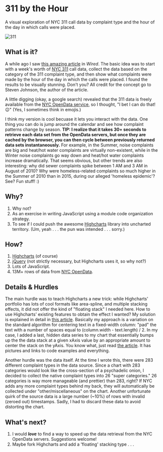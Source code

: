 # 311 by the Hour
A visual exploration of NYC 311 call data by complaint type and the hour of the day in which calls were placed.

![311](https://cloud.githubusercontent.com/assets/12485272/16543762/75c8bfa0-40b6-11e6-907f-d8a64f060dd8.png)

## What is it?
A while ago I saw [this amazing article](http://www.wired.com/2010/11/ff_311_new_york/all/1) in *Wired*.  The basic idea was to start with a week's worth of [NYC 311](http://www1.nyc.gov/311/about-311.page) call data, collect the data based on the category of the 311 complaint type, and then show what complaints were made by the hour of the day in which the calls were placed.  I found the results to be visually stunning. Don't you?  All credit for the concept go to Steven Johnson, the author of the article.

A little digging (okay, a google search) revealed that the 311 data is freely available from the [NYC OpenData service](https://nycopendata.socrata.com/Social-Services/311-Service-Requests-from-2010-to-Present/erm2-nwe9), so I thought, "I bet I can do that! :wink:" (Yes, I sometimes think in emojis.)

I think my version is cool becuase it lets you interact with the data. One thing you can do is jump around the calendar and see how complaint patterns change by season. **TIP: I realize that it takes 30+ seconds to retrieve each data set from the OpenData servers, but once they are cached by the browser, you can then cycle between previously returned data sets instantaneously.**  For example, in the Summer, noise complaints are big and heat/hot water complaints are virtually non-existent, while in the Winter noise complaints go way down and heat/hot water complaints increase dramatically. That seems obvious, but other trends are also interesting:  why did sewer complaints spike between 1 AM and 3 AM in August of 2010? Why were homeless-related complaints so much higher in the Summer of 2010 than in 2015, during our alleged 'homeless epidemic'? See? Fun stuff! :)

## Why?
1. Why not?
2. As an exercise in writing JavaScript using a module code organization strategy.
3. To see if I could push the awesome [Highcharts](http://www.highcharts.com/) library into uncharted territory. (Um, yeah . . . the pun was intended . . . sorry.)

## How?
1. [Highcharts](http://www.highcharts.com/) (of course)
2. [jQuery](http://jquery.com/) (not strictly necessary, but Highcharts uses it, so why not?)
3. Lots of JavaScript.
4. 13M+ rows of data from [NYC OpenData](https://nycopendata.socrata.com/Social-Services/311-Service-Requests-from-2010-to-Present/erm2-nwe9).

## Details & Hurdles
The main hurdle was to teach Highcharts a new trick: while Highcharts' portfolio has lots of cool formats like area-spline, and multiple stacking effects, it did not offer the kind of "floating stack" I needed here. How to use Highcharts' existing features to obtain the effect I wanted? My solution is explained in detail in [this article](https://www.linkedin.com/pulse/hacking-highcharts-damian-rossney). Basically my approach is a variation on the standard algorithm for centering text in a fixed-width column: "pad" the text with a number of spaces equal to (column.width - text.length) / 2. In my case, I added a last, hidden data series to my chart that essentially bumps up the the data stack at a given xAxis value by an appropriate amount to center the stack on the yAxis. You know what, just read [the article](https://www.linkedin.com/pulse/hacking-highcharts-damian-rossney). It has pictures and links to code examples and everything.

Another hurdle was the data itself. At the time I wrote this, there were 283 different complaint types in the data source.  Since a chart with 283 categories would look like the cross-section of a psychadelic onion, I decided to collect the native complaint types into 26 "super categories." 26 categories is way more manageable (and prettier) than 283, right? If NYC adds any more complaint types behind my back, they will automatically be collected under "other/miscellaneous" on the chart. Another unfortunate quirk of the source data is a large number (~10%) of rows with invalid (zeroed out) timestamps. Sadly, I had to discard these data to avoid distorting the chart.

## What's next?
1. I would **_love_** to find a way to speed up the data retrieval from the NYC OpenData servers. Suggestions welcome!
2. Maybe fork Highcharts and add a 'floating' stacking type . . .
